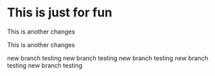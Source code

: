 # This is just for fun

This is another changes

This is another changes

new branch testing
new branch testing
new branch testing
new branch testing
new branch testing

